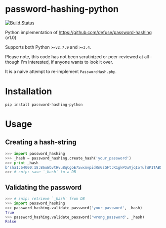 # password-hashing-python

[![Build Status](https://travis-ci.org/murrple-1/password-hashing-python.svg?branch=master)](https://travis-ci.org/murrple-1/password-hashing-python)

Python implementation of https://github.com/defuse/password-hashing (v1.0)

Supports both Python `>=v2.7.9` and `>=3.4`.

Please note, this code has not been scrutinized or peer-reviewed at all - though I'm interested, if anyone wants to look it over.

It is a naive attempt to re-implement `PasswordHash.php`.

# Installation

`pip install password-hashing-python`

# Usage

## Creating a hash-string
```Python Console
>>> import password_hashing
>>> _hash = password_hashing.create_hash('your_password')
>>> print _hash
b'sha1:64000:18:B6oWbvtHvu8qCgoE75wxmvpidRnGzGFt:R1gkPOuVjqIoTulWP1TABS0H'
>>> # snip: save `_hash` to a DB
```

## Validating the password
```Python Console
>>> # snip: retrieve `_hash` from DB
>>> import password_hashing
>>> password_hashing.validate_password('your_password', _hash)
True
>>> password_hashing.validate_password('wrong_password', _hash)
False
```

